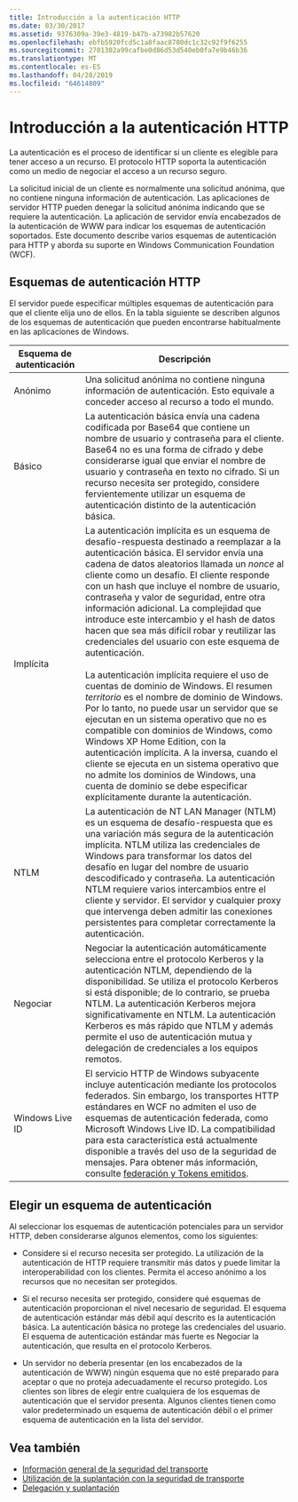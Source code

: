```yaml
---
title: Introducción a la autenticación HTTP
ms.date: 03/30/2017
ms.assetid: 9376309a-39e3-4819-b47b-a73982b57620
ms.openlocfilehash: ebfb5920fcd5c1a8faac8780dc1c32c92f9f6255
ms.sourcegitcommit: 2701302a99cafbe0d86d53d540eb0fa7e9b46b36
ms.translationtype: MT
ms.contentlocale: es-ES
ms.lasthandoff: 04/28/2019
ms.locfileid: "64614809"
---
```

# <a name="understanding-http-authentication"></a>Introducción a la autenticación HTTP
La autenticación es el proceso de identificar si un cliente es elegible para tener acceso a un recurso. El protocolo HTTP soporta la autenticación como un medio de negociar el acceso a un recurso seguro.  
  
 La solicitud inicial de un cliente es normalmente una solicitud anónima, que no contiene ninguna información de autenticación. Las aplicaciones de servidor HTTP pueden denegar la solicitud anónima indicando que se requiere la autenticación. La aplicación de servidor envía encabezados de la autenticación de WWW para indicar los esquemas de autenticación soportados. Este documento describe varios esquemas de autenticación para HTTP y aborda su suporte en Windows Communication Foundation (WCF).  
  
## <a name="http-authentication-schemes"></a>Esquemas de autenticación HTTP  
 El servidor puede especificar múltiples esquemas de autenticación para que el cliente elija uno de ellos. En la tabla siguiente se describen algunos de los esquemas de autenticación que pueden encontrarse habitualmente en las aplicaciones de Windows.  
  
|Esquema de autenticación|Descripción|  
|---------------------------|-----------------|  
|Anónimo|Una solicitud anónima no contiene ninguna información de autenticación. Esto equivale a conceder acceso al recurso a todo el mundo.|  
|Básico|La autenticación básica envía una cadena codificada por Base64 que contiene un nombre de usuario y contraseña para el cliente. Base64 no es una forma de cifrado y debe considerarse igual que enviar el nombre de usuario y contraseña en texto no cifrado. Si un recurso necesita ser protegido, considere fervientemente utilizar un esquema de autenticación distinto de la autenticación básica.|  
|Implícita|La autenticación implícita es un esquema de desafío-respuesta destinado a reemplazar a la autenticación básica. El servidor envía una cadena de datos aleatorios llamada un *nonce* al cliente como un desafío. El cliente responde con un hash que incluye el nombre de usuario, contraseña y valor de seguridad, entre otra información adicional. La complejidad que introduce este intercambio y el hash de datos hacen que sea más difícil robar y reutilizar las credenciales del usuario con este esquema de autenticación.<br /><br /> La autenticación implícita requiere el uso de cuentas de dominio de Windows. El resumen *territorio* es el nombre de dominio de Windows. Por lo tanto, no puede usar un servidor que se ejecutan en un sistema operativo que no es compatible con dominios de Windows, como Windows XP Home Edition, con la autenticación implícita. A la inversa, cuando el cliente se ejecuta en un sistema operativo que no admite los dominios de Windows, una cuenta de dominio se debe especificar explícitamente durante la autenticación.|  
|NTLM|La autenticación de NT LAN Manager (NTLM) es un esquema de desafío-respuesta que es una variación más segura de la autenticación implícita. NTLM utiliza las credenciales de Windows para transformar los datos del desafío en lugar del nombre de usuario descodificado y contraseña. La autenticación NTLM requiere varios intercambios entre el cliente y servidor. El servidor y cualquier proxy que intervenga deben admitir las conexiones persistentes para completar correctamente la autenticación.|  
|Negociar|Negociar la autenticación automáticamente selecciona entre el protocolo Kerberos y la autenticación NTLM, dependiendo de la disponibilidad. Se utiliza el protocolo Kerberos si está disponible; de lo contrario, se prueba NTLM. La autenticación Kerberos mejora significativamente en NTLM. La autenticación Kerberos es más rápido que NTLM y además permite el uso de autenticación mutua y delegación de credenciales a los equipos remotos.|  
|Windows Live ID|El servicio HTTP de Windows subyacente incluye autenticación mediante los protocolos federados. Sin embargo, los transportes HTTP estándares en WCF no admiten el uso de esquemas de autenticación federada, como Microsoft Windows Live ID. La compatibilidad para esta característica está actualmente disponible a través del uso de la seguridad de mensajes. Para obtener más información, consulte [federación y Tokens emitidos](../../../../docs/framework/wcf/feature-details/federation-and-issued-tokens.md).|  
  
## <a name="choosing-an-authentication-scheme"></a>Elegir un esquema de autenticación  
 Al seleccionar los esquemas de autenticación potenciales para un servidor HTTP, deben considerarse algunos elementos, como los siguientes:  
  
- Considere si el recurso necesita ser protegido. La utilización de la autenticación de HTTP requiere transmitir más datos y puede limitar la interoperabilidad con los clientes. Permita el acceso anónimo a los recursos que no necesitan ser protegidos.  
  
- Si el recurso necesita ser protegido, considere qué esquemas de autenticación proporcionan el nivel necesario de seguridad. El esquema de autenticación estándar más débil aquí descrito es la autenticación básica. La autenticación básica no protege las credenciales del usuario. El esquema de autenticación estándar más fuerte es Negociar la autenticación, que resulta en el protocolo Kerberos.  
  
- Un servidor no debería presentar (en los encabezados de la autenticación de WWW) ningún esquema que no esté preparado para aceptar o que no proteja adecuadamente el recurso protegido. Los clientes son libres de elegir entre cualquiera de los esquemas de autenticación que el servidor presenta. Algunos clientes tienen como valor predeterminado un esquema de autenticación débil o el primer esquema de autenticación en la lista del servidor.  
  
## <a name="see-also"></a>Vea también

- [Información general de la seguridad del transporte](../../../../docs/framework/wcf/feature-details/transport-security-overview.md)
- [Utilización de la suplantación con la seguridad de transporte](../../../../docs/framework/wcf/feature-details/using-impersonation-with-transport-security.md)
- [Delegación y suplantación](../../../../docs/framework/wcf/feature-details/delegation-and-impersonation-with-wcf.md)
